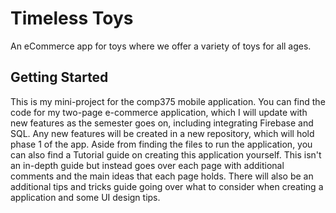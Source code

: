 # Timeless Toys

An eCommerce app for toys where we offer a variety of toys for all ages.

## Getting Started

This is my mini-project for the comp375 mobile application. You can find the code for my two-page e-commerce application, which I will update with new features as the semester goes on, including integrating Firebase and SQL. 
Any new features will be created in a new repository, which will hold phase 1 of the app. Aside from finding the files to run the application, you can also find a Tutorial guide on creating this application yourself. This isn't an in-depth guide but instead goes over each page with additional comments and the main ideas that each page holds. There will also be an additional tips and tricks guide going over what to consider when creating a application and some UI design tips. 
